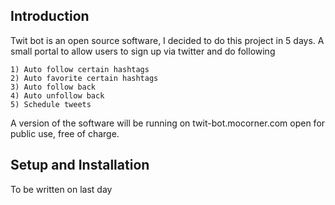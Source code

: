 Introduction
-----

Twit bot is an open source software, I decided to do this project in 5 days. A small portal to allow users to sign up
via twitter and do following

    1) Auto follow certain hashtags
    2) Auto favorite certain hashtags
    3) Auto follow back
    4) Auto unfollow back
    5) Schedule tweets

A version of the software will be running on twit-bot.mocorner.com open for public use, free of charge.


Setup and Installation
-----

To be written on last day



